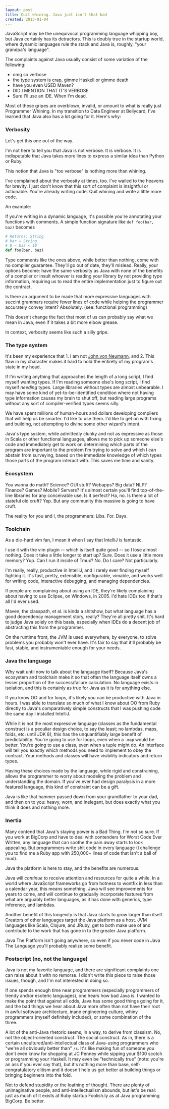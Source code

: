 ```yaml
---
layout: post
title: Quit whining. Java just isn't that bad
created: 2015-01-04
---
```


JavaScript may be the unequivocal programming language whipping boy, but Java
certainly has its detractors. This is doubly true in the startup world,
where dynamic languages rule the stack and Java is, roughly,  "your grandpa's
language".

The complaints against Java usually consist of some variation of the following:

- omg so verbose
- the type system is crap, gimme Haskell or gimme death
- have you even USED Maven?
- DID I MENTION THAT IT'S VERBOSE
- Sure I'll use an IDE. When I'm dead.

Most of these gripes are overblown, invalid, or amount to what is really just
Programmer Whining. In my transition to Data Engineer at Bellycard, I've learned
that Java also has a lot going for it. Here's why:

### Verbosity

Let's get this one out of the way.

I'm not here to tell you that Java is not verbose. It is verbose. It is
indisputable that Java takes more lines to express a similar idea than Python
or Ruby.

This notion that Java is "too verbose" is nothing more than whining.

I've complained about the verbosity at times, too. I've wailed to the heavens
for brevity. I just don't know that this sort of complaint is insightful or
actionable. You're already writing code. Quit whining and write a little more
code.

An example:

If you're writing in a dynamic language, it's possible you're annotating your
functions with comments. A simple function signature like `def foo(bar, baz)`
becomes

```ruby
# Returns: String
# bar = String
# 0 < baz < 10
def foo(bar, baz)
```

Type comments like the ones above, while better than nothing, come with no
compiler guarantee. They'll go out of date, they'll mislead. Really, your
options become: have the same verbosity as Java with none of the benefits
of a compiler or insult whoever is reading your library by not providing
type information, requiring us to read the entire implementation just to figure
out the contract.

Is there an argument to be made that more expressive languages with succint
grammars require fewer lines of code while helping the programmer accurately
convey intent? Absolutely. (see: functional programming)

This doesn't change the fact that most of us can probably say what we mean in
Java, even if it takes a bit more elbow grease.

In context, verbosity seems like such a silly gripe.


### The type system

It's been my experience that 1. I am not [John von Neumann](http://en.wikipedia.org/wiki/John_von_Neumann),
 and 2. This flaw
in my character makes it hard to hold the entirety of my program's state in my
head.

If I'm writing anything that approaches the length of a long script,
I find myself wanting types. If I'm reading someone else's long
script, I find myself *needing* types. Large libraries without types are
almost unbearable. I may have some kind of yet-to-be-identified condition where
not having type information causes my brain to shut off, but reading large
programs without any sort of compiler-verified types seems silly.

We have spent millions of human-hours and dollars developing compilers that will
help us be smarter. I'd like to use them. I'd like to get on with fixing and
building, not attempting to divine some other wizard's intent.

Java's type system, while admittedly clunky and not as expressive as
those in Scala or other functional languages, allows me to pick up someone
else's code and immediately get to work on determining which parts of the
program are important to the problem I'm trying to solve and which I can abstain
from surveying, based on the immediate knowledge of which types those parts of
the program interact with. This saves me time and sanity.


### Ecosystem

You wanna do math? Science? GUI stuff? Webapps? Big data? NLP?
Finance? Games? Mobile? Servers? It's almost certain you'll find top-of-the-line
libraries for any conceivable use. Is it perfect? Ha, no. Is there a lot of
stateful old cruft? Yep. But any community this massive is going to have cruft.

The reality for you and I, the programmers: Libs. For. Days.


### Toolchain

As a die-hard vim fan, I mean it when I say that IntelliJ is fantastic.

I use it with the vim plugin -- which is itself quite good -- so I lose
almost nothing. Does it take a little longer to start up? Sure. Does it use a
little more memory? Yup. Can I run it inside of Tmux? No. Do I care? Not
particularly.

I'm really, really, productive in IntelliJ, and I rarely ever finding myself
fighting it. It's fast, pretty, extensible, configurable, vimable, and works
well for writing code, interactive debugging, and managing dependencies.

If people are complaining about using an IDE, they're likely
complaining about having to use Eclipse, on Windows, in 2005. I'd hate IDEs too
if that's all I'd ever used.

Maven, the classpath, et al. is kinda a shitshow, but what language has a good
dependency management story, really? They're all pretty shit. It's hard to judge
Java solely on this basis, especially when IDEs do a decent job of abstracting
this from the programmer.

On the runtime front, the JVM is used everywhere, by everyone, to solve problems
you probably won't ever have. It's fair to say that it'll probably be fast,
stable, and instrumentable enough for your needs.


### Java the language

Why wait until now to talk about the language itself?
Because Java's ecosystem and toolchain make it so that often the
language itself owns a lesser proportion of the success/failure calculation. No
language exists in isolation, and this is certainly as true for Java as it is
for anything else.

If you know OO and for loops, it's likely you can be productive with Java in
hours. I was able to translate so much of what I know about OO from Ruby
directly to Java's comparatively simple constructs that I was pushing code the
same day I installed IntelliJ.

While it is not the most expressive language (classes as the fundamental
construct is a peculiar design choice, to say the least; no
lambdas, maps, folds, etc. until JDK 8), this has the unquantifiably large
benefit of predictability. You're going to use for loops, even when a `.map`
would be better. You're going to use a class, even when a tuple might
do. An interface will tell you exactly which methods you need to implement to
obey the contract. Your methods and classes will have visibility indicators and
return types.

Having these choices made by the language, while rigid and constraining,
allows the programmer to worry about modeling the problem and understanding the
domain. If you've ever had design paralysis in a more featured language, this
kind of constraint can be a gift.

Java is like that hammer passed down from your grandfather to
your dad, and then on to you: heavy, worn, and inelegant, but does exactly what
you think it does and nothing more.


### Inertia

Many contend that Java's staying power is a Bad Thing. I'm not so sure. If
you work at BigCorp and have to deal with contenders for Worst Code Ever
Written, any language that can soothe the pain away starts to look appealing.
But programmers write shit code in every language (I challenge you to find me a
Ruby app with 250,000+ lines of code that isn't a ball of mud).

Java the platform is here to stay, and the benefits are numerous.

Java will *continue* to receive attention and resources for quite a while.
In a world where JavaScript frameworks go from hotness to wontfix in less than
a calendar year, this means something. Java will see improvements for years to
come, and will continue to gradually incorporate features from what are arguably
better languages, as it has done with generics, type inference, and lambdas.

Another benefit of this longevity is that Java starts to grow larger than
itself. Creators of other languages target the Java platform as a host. JVM
languages like Scala, Clojure, and JRuby, get to both make
use of and contribute to the work that has gone in to the greater Java platform.

Java The Platform isn't going anywhere, so even if you never code in Java
The Language you'll probably realize some benefit.


### Postscript (no, not the language)

Java is not my favorite language, and there are significant
complaints one can raise about it with no remorse. I didn't write this piece to
raise those issues, though, and I'm not interested in doing so.

If one spends enough time near programmers (especially
programmers of trendy and/or esoteric languages), one hears how bad
Java is. I wanted to make the point that against all odds, Java has some good
things going for it, and the bad things we hear about Java more often than
not have their root in awful software architecture, inane engineering culture,
whiny programmers (myself definitely included), or some combination of the three.

A lot of the anti-Java rhetoric seems, in a way, to derive from classism. No,
not the object-oriented construct. The social construct. As in, there is a
certain uncultured/anti-intellectual class of Java-using programmers who "we're
all obviously better than" `/s`. It's like making fun of someone you
don't even know for shopping at JC Penney while sipping your $100 scotch or
programming your Haskell. It may even be "technically true" (note: you're an ass
if you ever say that), but it's nothing more than base, self-congratulatory
elitism and it doesn't help us get better at building things or bringing
beginners into the fold.

Not to defend stupidity or the loathing of thought. There are plenty of
unimaginative people, and anti-intellectualism abounds, but let's be real:
just as much of it exists at Ruby startup Foolish.ly as at
Java programming BigCorp. Be better.
